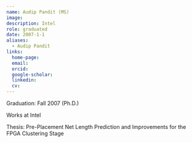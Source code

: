 ```yaml
---
name: Audip Pandit (MS)
image: 
description: Intel
role: graduated
date: 2007-1-1
aliases:
  - Audip Pandit
links:
  home-page: 
  email: 
  orcid: 
  google-scholar: 
  linkedin: 
  cv: 
---
```


Graduation: Fall 2007 (Ph.D.)

Works at Intel

Thesis: Pre-Placement Net Length Prediction and Improvements for the FPGA Clustering Stage